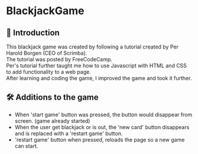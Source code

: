 # BlackjackGame

## 🍼 Introduction    
This blackjack game was created by following a tutorial created by Per Harold Borgen (CEO of Scrimba).   
The tutorial was posted by FreeCodeCamp.  
Per's tutorial further taught me how to use Javascript with HTML and CSS to add functionality to a web page.  
After learning and coding the game, I improved the game and took it further.

## 🛠 Additions to the game  
- When 'start game' button was pressed, the button would disappear from screen. (game already started)  
- When the user get blackjack or is out, the 'new card' button disappears and is replaced with a 'restart game' button.  
- 'restart game' button when pressed, reloads the page so a new game can start.  
